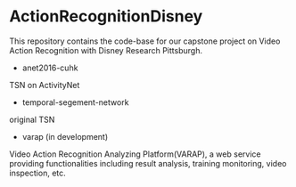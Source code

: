 # ActionRecognitionDisney

This repository contains the code-base for our capstone project on Video Action Recognition with Disney Research Pittsburgh. 

+ anet2016-cuhk

TSN on ActivityNet

+ temporal-segement-network

original TSN

+ varap (in development)

Video Action Recognition Analyzing Platform(VARAP), a web service providing functionalities including result analysis, training monitoring, video inspection, etc.


